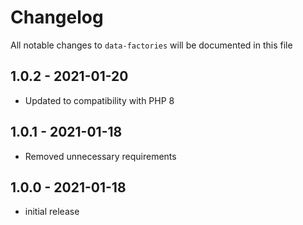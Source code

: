 # Changelog

All notable changes to `data-factories` will be documented in this file

## 1.0.2 - 2021-01-20

- Updated to compatibility with PHP 8

## 1.0.1 - 2021-01-18

- Removed unnecessary requirements

## 1.0.0 - 2021-01-18

- initial release
